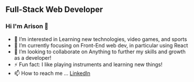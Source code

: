 ## Full-Stack Web Developer
### Hi I'm Arison 👋

<!--
**Arison13/Arison13** is a ✨ _special_ ✨ repository because its `README.md` (this file) appears on your GitHub profile.

Here are some ideas to get you started:

- 🔭 I’m currently working on ...
- 🌱 I’m currently learning ...
- 👯 I’m looking to collaborate on ...
- 🤔 I’m looking for help with ...
- 💬 Ask me about ...
- 📫 How to reach me: ...
- 😄 Pronouns: ...
- ⚡ Fun fact: ...
-->


- 👀 I’m interested in Learning new technologies, video games, and sports
- 🌱 I’m currently focusing on Front-End web dev, in particular using React
- 💞️ I’m looking to collaborate on Anything to further my skills and growth as a developer!
- ⚡ Fun fact: I like playing instruments and learning new things!
- 📫 How to reach me ... <a href="https://www.linkedin.com/in/arisonarias/" > LinkedIn </a> 

